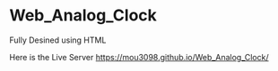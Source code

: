 # Web_Analog_Clock
Fully Desined using HTML

Here is the Live Server
https://mou3098.github.io/Web_Analog_Clock/
